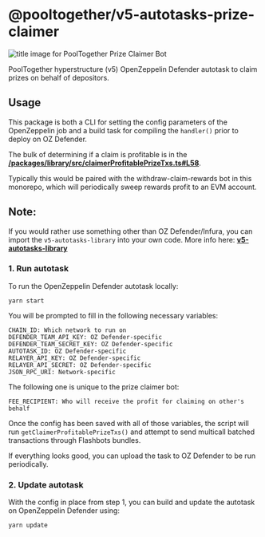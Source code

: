 # @pooltogether/v5-autotasks-prize-claimer

![title image for PoolTogether Prize Claimer Bot](https://github.com/pooltogether/v5-autotasks/raw/main/packages/prize-claimer/prize-claim-img.png "title image for PoolTogether Prize Claimer Bot")

PoolTogether hyperstructure (v5) OpenZeppelin Defender autotask to claim prizes on behalf of depositors.

## Usage

This package is both a CLI for setting the config parameters of the OpenZeppelin job and a build task for compiling the `handler()` prior to deploy on OZ Defender.

The bulk of determining if a claim is profitable is in the **[/packages/library/src/claimerProfitablePrizeTxs.ts#L58](../library)**.

Typically this would be paired with the withdraw-claim-rewards bot in this monorepo, which will periodically sweep rewards profit to an EVM account.

## Note:

If you would rather use something other than OZ Defender/Infura, you can import the `v5-autotasks-library` into your own code. More info here: **[v5-autotasks-library](../library#usage)**

### 1. Run autotask

To run the OpenZeppelin Defender autotask locally:

```
yarn start
```

You will be prompted to fill in the following necessary variables:

```
CHAIN_ID: Which network to run on
DEFENDER_TEAM_API_KEY: OZ Defender-specific
DEFENDER_TEAM_SECRET_KEY: OZ Defender-specific
AUTOTASK_ID: OZ Defender-specific
RELAYER_API_KEY: OZ Defender-specific
RELAYER_API_SECRET: OZ Defender-specific
JSON_RPC_URI: Network-specific
```

The following one is unique to the prize claimer bot:

```
FEE_RECIPIENT: Who will receive the profit for claiming on other's behalf
```

Once the config has been saved with all of those variables, the script will run `getClaimerProfitablePrizeTxs()` and attempt to send multicall batched transactions through Flashbots bundles.

If everything looks good, you can upload the task to OZ Defender to be run periodically.

### 2. Update autotask

With the config in place from step 1, you can build and update the autotask on OpenZeppelin Defender using:

```
yarn update
```
